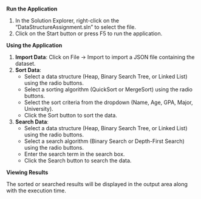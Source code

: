 **Run the Application**

1. In the Solution Explorer, right-click on the “DataStructureAssignment.sln” to select the file.
2. Click on the Start button or press F5 to run the application.

**Using the Application**

1. **Import Data**: Click on File -> Import to import a JSON file containing the dataset.
2. **Sort Data**:
    - Select a data structure (Heap, Binary Search Tree, or Linked List) using the radio buttons.
    - Select a sorting algorithm (QuickSort or MergeSort) using the radio buttons.
    - Select the sort criteria from the dropdown (Name, Age, GPA, Major, University).
    - Click the Sort button to sort the data.
3. **Search Data**:
    - Select a data structure (Heap, Binary Search Tree, or Linked List) using the radio buttons.
    - Select a search algorithm (Binary Search or Depth-First Search) using the radio buttons.
    - Enter the search term in the search box.
    - Click the Search button to search the data.

**Viewing Results**

The sorted or searched results will be displayed in the output area along with the execution time.